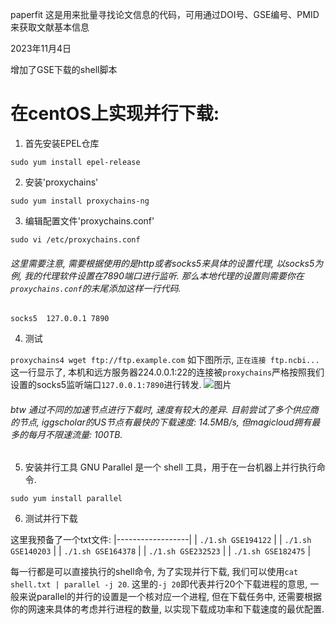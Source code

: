 paperfit
这是用来批量寻找论文信息的代码，可用通过DOI号、GSE编号、PMID来获取文献基本信息


2023年11月4日

增加了GSE下载的shell脚本

# 在centOS上实现并行下载:
  1. 首先安装EPEL仓库

  `sudo yum install epel-release`

  2. 安装'proxychains'
     
  `sudo yum install proxychains-ng`

  3. 编辑配置文件'proxychains.conf'

  `sudo vi /etc/proxychains.conf`
  ###### 这里需要注意, 需要根据使用的是http或者socks5来具体的设置代理, 以socks5为例, 我的代理软件设置在7890端口进行监听. 那么本地代理的设置则需要你在`proxychains.conf`的末尾添加这样一行代码.

  `socks5  127.0.0.1 7890`

  4. 测试

  `proxychains4 wget ftp://ftp.example.com`
  如下图所示, `正在连接 ftp.ncbi...`这一行显示了, 本机和远方服务器224.0.0.1:22的连接被`proxychains`严格按照我们设置的socks5监听端口`127.0.0.1:7890`进行转发.
  ﻿![图片](https://github.com/OOAAHH/paperfit/assets/19518905/33582384-5cc0-45d1-8400-0398a65f34a9)
######   btw 通过不同的加速节点进行下载时, 速度有较大的差异. 目前尝试了多个供应商的节点, iggscholar的US节点有最快的下载速度: 14.5MB/s, 但magicloud拥有最多的每月不限速流量: 100TB.
  
  5. 安装并行工具
GNU Parallel 是一个 shell 工具，用于在一台机器上并行执行命令.

  `sudo yum install parallel`

  6. 测试并行下载

  这里我预备了一个txt文件:
|------------------|
| `./1.sh GSE194122` |
| `./1.sh GSE140203` |
| `./1.sh GSE164378` |
| `./1.sh GSE232523` |
| `./1.sh GSE182475` |

  每一行都是可以直接执行的shell命令, 为了实现并行下载, 我们可以使用`cat shell.txt | parallel -j 20`. 这里的`-j 20`即代表并行20个下载进程的意思, 一般来说parallel的并行的设置是一个核对应一个进程, 但在下载任务中, 还需要根据你的网速来具体的考虑并行进程的数量, 以实现下载成功率和下载速度的最优配置.








